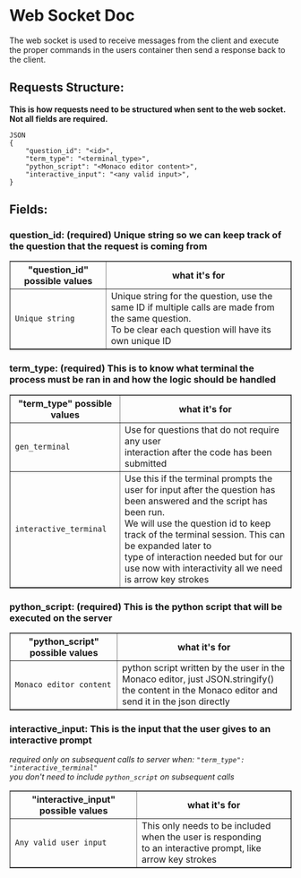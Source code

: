 # Web Socket Doc 
The web socket is used to receive messages from the client and execute the proper commands in the users container then send a response back to the client. 

## Requests Structure: 
**This is how requests need to be structured when sent to the web socket. Not all fields are required.**
```
JSON
{
    "question_id": "<id>",
    "term_type": "<terminal_type>",
    "python_script": "<Monaco editor content>",
    "interactive_input": "<any valid input>",
}
```
## Fields: 

### **question_id:** (required) Unique string so we can keep track of the question that the request is coming from 
<table border="1">
  <tr>
    <th>"question_id" possible values</th>
    <th>what it's for</th>
  </tr>
  <tr>
    <td><code>Unique string</code></td>
    <td>Unique string for the question, use the same ID if multiple calls are made from the same question.<br> To be clear each question will have its own unique ID</td>
  </tr>

</table>

### **term_type:** (required) This is to know what terminal the process must be ran in and how the logic should be handled
<table border="1">
  <tr>
    <th>"term_type" possible values</th>
    <th>what it's for</th>
  </tr>
  <tr>
    <td><code>gen_terminal</code></td>
    <td>Use for questions that do not require any user <br> interaction after the code has been submitted</td>
  </tr>
  <tr>
    <td><code>interactive_terminal</code></td>
    <td>Use this if the terminal prompts the user for input after the question has been answered and the script has been run.<br> We will use the question id to keep track of the terminal session. This can be expanded later to<br> type of interaction needed but for our use now with interactivity all we need is arrow key strokes</td>
  </tr>
  
</table>

### **python_script:** (required) This is the python script that will be executed on the server 
<table border="1">
  <tr>
    <th>"python_script" possible values</th>
    <th>what it's for</th>
  </tr>
  <tr>
    <td><code>Monaco editor content</code></td>
    <td>python script written by the user in the Monaco editor, just JSON.stringify() <br> the content in the Monaco editor and send it in the json directly</td>
  </tr>
</table>

### **interactive_input:** This is the input that the user gives to an interactive prompt  
*required only on subsequent calls to server when:  `"term_type": "interactive_terminal"`* <br>
*you don't need to include `python_script` on subsequent calls*
<table border="1">
  <tr>
    <th>"interactive_input" possible values</th>
    <th>what it's for</th>
  </tr>
  <tr>
    <td><code>Any valid user input</code></td>
    <td>This only needs to be included when the user is responding <br>to an interactive prompt, like arrow key strokes</td>
  </tr>
</table>
